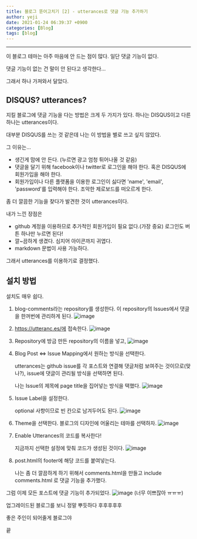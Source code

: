 ```yaml
---
title: 블로그 뜯어고치기 [2] - utterances로 댓글 기능 추가하기
author: yeji
date: 2021-01-24 06:39:37 +0900
categories: [Blog]
tags: [blog]
---
```

* * *
이 블로그 테마는 아주 마음에 안 드는 점이 많다. 일단 댓글 기능이 없다. 

댓글 기능이 없는 건 말이 안 된다고 생각한다...

그래서 하나 가져와서 달았다.

## DISQUS? utterances?
지킬 블로그에 댓글 기능을 다는 방법은 크게 두 가지가 있다. 하나는 DISQUS이고 다른 하나는 utterances이다. 

대부분 DISQUS를 쓰는 것 같은데 나는 이 방법을 별로 쓰고 싶지 않았다. 

그 이유는...
* 생긴게 맘에 안 든다. (누르면 광고 엄청 튀어나올 것 같음)
* 댓글을 달기 위해 facebook이나 twitter로 로그인을 해야 한다. 혹은 DISQUS에 회원가입을 해야 한다. 
* 회원가입이나 다른 플랫폼을 이용한 로그인이 싫다면 'name', 'email', 'password'를 입력해야 한다. 조악한 제로보드를 떠오르게 한다.

좀 더 깔끔한 기능을 찾다가 발견한 것이 utterances이다. 

내가 느낀 장점은
* github 계정을 이용하므로 추가적인 회원가입이 필요 없다.(가장 중요) 로그인도 버튼 하나만 누르면 된다!
* 깔~끔하게 생겼다. 심지어 아이콘까지 귀엽다. 
* markdown 문법이 사용 가능하다. 

그래서 utterances를 이용하기로 결정했다. 

## 설치 방법
설치도 매우 쉽다. 
1. blog-comments라는 repository를 생성한다. 
이 repository의 Issues에서 댓글을 한꺼번에 관리하게 된다. 
![image](https://user-images.githubusercontent.com/66822201/105615136-960fb980-5e11-11eb-8431-481ac8d3231d.png)

2. https://utteranc.es/에 접속한다. 
![image](https://user-images.githubusercontent.com/66822201/105615103-58ab2c00-5e11-11eb-9007-65b81094cf91.png)

1. Repository에 방금 만든 repository의 이름을 넣고, 
![image](https://user-images.githubusercontent.com/66822201/105615160-d2dbb080-5e11-11eb-9cae-7746edcda738.png)

2. Blog Post ⇔ Issue Mapping에서 원하는 방식을 선택한다. 

    utterances는 github issue를 각 포스트와 연결해 댓글처럼 보여주는 것이므로(맞나?), issue에 댓글이 관리될 방식을 선택하면 된다. 

    나는 Issue의 제목에 page title을 집어넣는 방식을 택했다. 
    ![image](https://user-images.githubusercontent.com/66822201/105615182-fc94d780-5e11-11eb-839c-6c2cb5ce1d64.png)


3. Issue Label을 설정한다. 

    optional 사항이므로 빈 칸으로 남겨두어도 된다. 
    ![image](https://user-images.githubusercontent.com/66822201/105615187-0cacb700-5e12-11eb-8722-806bb80cba1e.png)


4. Theme을 선택한다. 블로그의 디자인에 어울리는 테마를 선택하자. 
    ![image](https://user-images.githubusercontent.com/66822201/105615191-133b2e80-5e12-11eb-9afb-1deb203c1808.png)


5. Enable Utterances의 코드를 복사한다!

    지금까지 선택한 설정에 맞춰 코드가 생성된 것이다. 
    ![image](https://user-images.githubusercontent.com/66822201/105615199-1c2c0000-5e12-11eb-9fdb-68705ecb9c38.png)


6. post.html의 footer에 해당 코드를 붙여넣는다. 

    나는 좀 더 깔끔하게 하기 위해서 comments.html을 만들고 include comments.html 로 댓글 기능을 추가했다. 

그럼 이제 모든 포스트에 댓글 기능이 추가되었다.
![image](https://user-images.githubusercontent.com/66822201/105615221-41b90980-5e12-11eb-90e7-01d650fa0f26.png)
(너무 이쁘잖아 ㅠㅠㅠ)

업그레이드된 블로그를 보니 정말 뿌듯하다 후후후후후 

좋은 주인이 되어줄게 블로그야 

끝